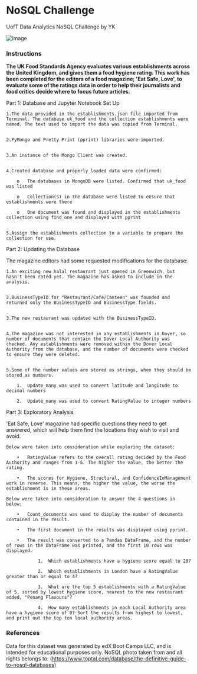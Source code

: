 # NoSQL Challenge 

UofT Data Analytics NoSQL Challenge by YK

![image](https://github.com/YargKlnc/NoSQL-Challenge/assets/142269763/1a2afaab-d943-4cec-a210-f426e6c40b0d)

### Instructions

**The UK Food Standards Agency evaluates various establishments across the United Kingdom, and gives them a food hygiene rating. This work has been completed for the editors of a food magazine; 'Eat Safe, Love', to evaluate some of the ratings data in order to help their journalists and food critics decide where to focus future articles.**



Part 1: Database and Jupyter Notebook Set Up

    1.The data provided in the establishments.json file imported from Terminal. The database uk_food and the collection establishments were named. The text used to import the data was copied from Terminal.

    
    2.PyMongo and Pretty Print (pprint) libraries were imported.

    
    3.An instance of the Mongo Client was created.

    
    4.Created database and properly loaded data were confirmed:
        
        o	The databases in MongoDB were listed. Confirmed that uk_food was listed
        
        o	Collection(s) in the database were listed to ensure that establishments were there
        
        o	One document was found and displayed in the establishments collection using find_one and displayed with pprint


    5.Assign the establishments collection to a variable to prepare the collection for use.



Part 2: Updating the Database

The magazine editors had some requested modifications for the database:


    1.An exciting new halal restaurant just opened in Greenwich, but hasn't been rated yet. The magazine has asked to include in the analysis.


    2.BusinessTypeID for "Restaurant/Cafe/Canteen" was founded and returned only the BusinessTypeID and BusinessType fields.


    3.The new restaurant was updated with the BusinessTypeID.


    4.The magazine was not interested in any establishments in Dover, so number of documents that contain the Dover Local Authority was checked. Any establishments were removed within the Dover Local Authority from the database, and the number of documents were checked
    to ensure they were deleted.


    5.Some of the number values are stored as strings, when they should be stored as numbers.
        
        1.	Update_many was used to convert latitude and longitude to decimal numbers
        
        2.	Update_many was used to convert RatingValue to integer numbers



Part 3: Exploratory Analysis

'Eat Safe, Love' magazine had specific questions they need to get answered, which will help them find the locations they wish to visit and avoid.

    Below were taken into consideration while exploring the dataset:
    
        •	RatingValue refers to the overall rating decided by the Food Authority and ranges from 1-5. The higher the value, the better the rating.

        •	The scores for Hygiene, Structural, and ConfidenceInManagement work in reverse. This means, the higher the value, the worse the establishment is in these areas.

    Below were taken into consideration to answer the 4 questions in below:
    
        •	Count_documents was used to display the number of documents contained in the result.

        •	The first document in the results was displayed using pprint.

        •	The result was converted to a Pandas DataFrame, and the number of rows in the DataFrame was printed, and the first 10 rows was displayed.

                1.	Which establishments have a hygiene score equal to 20?

                2.	Which establishments in London have a RatingValue greater than or equal to 4?

                3.	What are the top 5 establishments with a RatingValue of 5, sorted by lowest hygiene score, nearest to the new restaurant added, "Penang Flavours"?

                4.	How many establishments in each Local Authority area have a hygiene score of 0? Sort the results from highest to lowest, and print out the top ten local authority areas.

### References 

Data for this dataset was generated by edX Boot Camps LLC, and is intended for educational purposes only. NoSQL photo taken from and all rights belongs to: (https://www.toptal.com/database/the-definitive-guide-to-nosql-databases)

